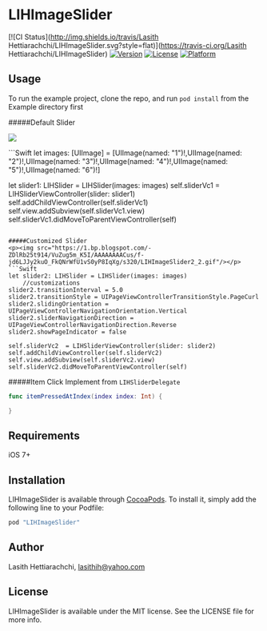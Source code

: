 # LIHImageSlider

[![CI Status](http://img.shields.io/travis/Lasith Hettiarachchi/LIHImageSlider.svg?style=flat)](https://travis-ci.org/Lasith Hettiarachchi/LIHImageSlider)
[![Version](https://img.shields.io/cocoapods/v/LIHImageSlider.svg?style=flat)](http://cocoapods.org/pods/LIHImageSlider)
[![License](https://img.shields.io/cocoapods/l/LIHImageSlider.svg?style=flat)](http://cocoapods.org/pods/LIHImageSlider)
[![Platform](https://img.shields.io/cocoapods/p/LIHImageSlider.svg?style=flat)](http://cocoapods.org/pods/LIHImageSlider)

## Usage

To run the example project, clone the repo, and run `pod install` from the Example directory first

#####Default Slider
<p><img src="https://2.bp.blogspot.com/-rMzLaIDW0D8/VuZug9qrMPI/AAAAAAAACuo/sMChPhCiN4UVoBeIi5Al3rpqq2WYbT8UA/s320/LIHImageSlider2_1.gif"/></p>
```Swift
let images: [UIImage] = [UIImage(named: "1")!,UIImage(named: "2")!,UIImage(named: "3")!,UIImage(named: "4")!,UIImage(named: "5")!,UIImage(named: "6")!]

let slider1: LIHSlider = LIHSlider(images: images)
self.sliderVc1  = LIHSliderViewController(slider: slider1)
self.addChildViewController(self.sliderVc1)
self.view.addSubview(self.sliderVc1.view)
self.sliderVc1.didMoveToParentViewController(self)
```

#####Customized Slider
<p><img src="https://1.bp.blogspot.com/-ZDlRb25t914/VuZug5m_K5I/AAAAAAAACus/f-jd6LJJy2kuO_FkQNrWfU1vS0yP8IqXg/s320/LIHImageSlider2_2.gif"/></p>
```Swift
let slider2: LIHSlider = LIHSlider(images: images)
    //customizations
slider2.transitionInterval = 5.0
slider2.transitionStyle = UIPageViewControllerTransitionStyle.PageCurl
slider2.slidingOrientation = UIPageViewControllerNavigationOrientation.Vertical
slider2.sliderNavigationDirection = UIPageViewControllerNavigationDirection.Reverse
slider2.showPageIndicator = false
        
self.sliderVc2  = LIHSliderViewController(slider: slider2)
self.addChildViewController(self.sliderVc2)
self.view.addSubview(self.sliderVc2.view)
self.sliderVc2.didMoveToParentViewController(self)
```

#####Item Click
Implement from `LIHSliderDelegate` 
```Swift
func itemPressedAtIndex(index index: Int) {

}
```


## Requirements
iOS 7+

## Installation

LIHImageSlider is available through [CocoaPods](http://cocoapods.org). To install
it, simply add the following line to your Podfile:

```ruby
pod "LIHImageSlider"
```

## Author

Lasith Hettiarachchi, lasithih@yahoo.com

## License

LIHImageSlider is available under the MIT license. See the LICENSE file for more info.
